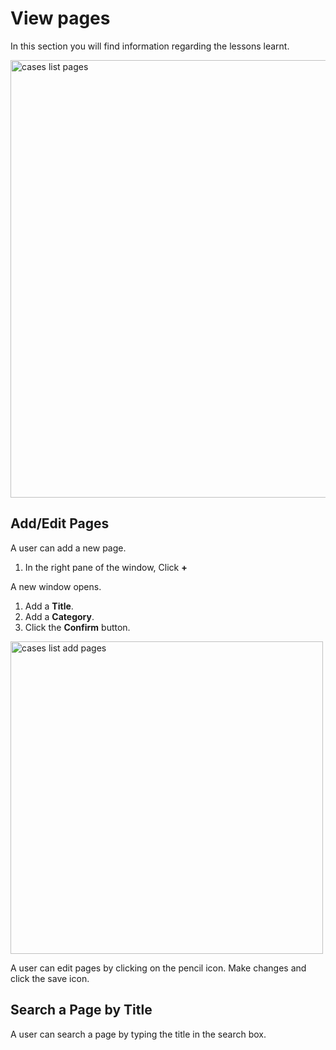# View pages

In this section you will find information regarding the lessons learnt. 

<img src="../images/cases-list-pages.png" alt="cases list  pages" width="700" height="700"/>

## Add/Edit Pages

A user can add a new page.

1. In the right pane of the window, Click **+** 

A new window opens. 

1. Add a **Title**. 
1. Add a **Category**.
1. Click the **Confirm** button. 

<img src="../images/cases-list-add-a-page-to-kb.png" alt="cases list add pages" width="500" height="500"/>

A user can edit pages by clicking on the pencil icon. Make changes and click the save icon. 


## Search a Page by Title

A user can search a page by typing the title in the search box.

